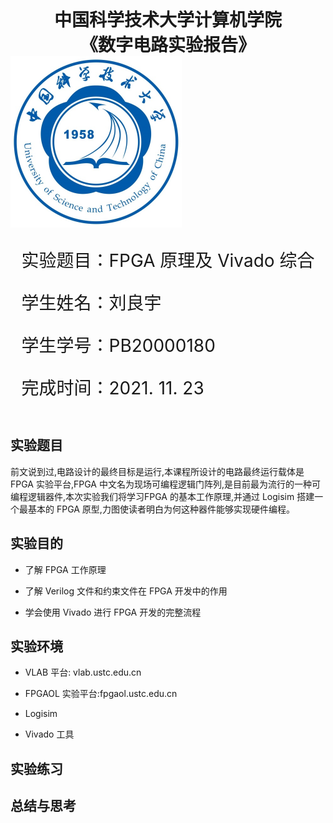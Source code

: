 <div style="text-align:center;font-size:2em;font-weight:bold">中国科学技术大学计算机学院</div>




<div style="text-align:center;font-size:2em;font-weight:bold">《数字电路实验报告》</div>







<img src="../logo.png" style="zoom: 50%;" />







<div style="display:flex;justify-content:center;font-size:2em">
<div>
<p>实验题目：FPGA 原理及 Vivado 综合</p>
<p>学生姓名：刘良宇</p>
<p>学生学号：PB20000180</p>
<p>完成时间：2021. 11. 23</p>
</div>
</div>





<div style="page-break-after:always"></div>

## 实验题目

前文说到过,电路设计的最终目标是运行,本课程所设计的电路最终运行载体是 FPGA 实验平台,FPGA 中文名为现场可编程逻辑门阵列,是目前最为流行的一种可编程逻辑器件,本次实验我们将学习FPGA 的基本工作原理,并通过 Logisim 搭建一个最基本的 FPGA 原型,力图使读者明白为何这种器件能够实现硬件编程。

## 实验目的

- 了解 FPGA 工作原理

- 了解 Verilog 文件和约束文件在 FPGA 开发中的作用

- 学会使用 Vivado 进行 FPGA 开发的完整流程

## 实验环境

- VLAB 平台: vlab.ustc.edu.cn

- FPGAOL 实验平台:fpgaol.ustc.edu.cn

- Logisim

- Vivado 工具

## 实验练习

## 总结与思考